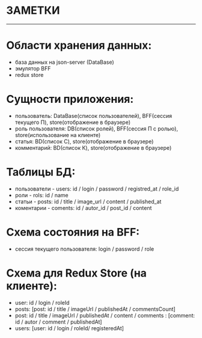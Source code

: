 # ЗАМЕТКИ

---

# Области хранения данных:

-   база данных на json-server (DataBase)
-   эмулятор BFF
-   redux store

# Сущности приложения:

-   пользователь: DataBase(список пользователей), BFF(сессия текущего П), store(отображение в браузере)
-   роль пользователя: DB(список ролей), BFF(сессия П с ролью), store(использование на клиенте)
-   статья: BD(список С), store(отображение в браузере)
-   комментарий: BD(список К), store(отображение в браузере)

# Таблицы БД:

-   пользователи - users: id / login / password / registred_at / role_id
-   роли - rols: id / name
-   статьи - posts: id / title / image_url / content / published_at
-   коментарии - coments: id / autor_id / post_id / content

# Схема состояния на BFF:

-   сессия текущего пользователя: login / password / role

# Схема для Redux Store (на клиенте):

-   user: id / login / roleId
-   posts: [post: id / title / imageUrl / publishedAt / commentsCount]
-   post: id / title / imageUrl / publishedAt / content / comments : [comment: id / autor / comment / publishedAt]
-   users: [user: id / login / roleId/ registeredAt]
